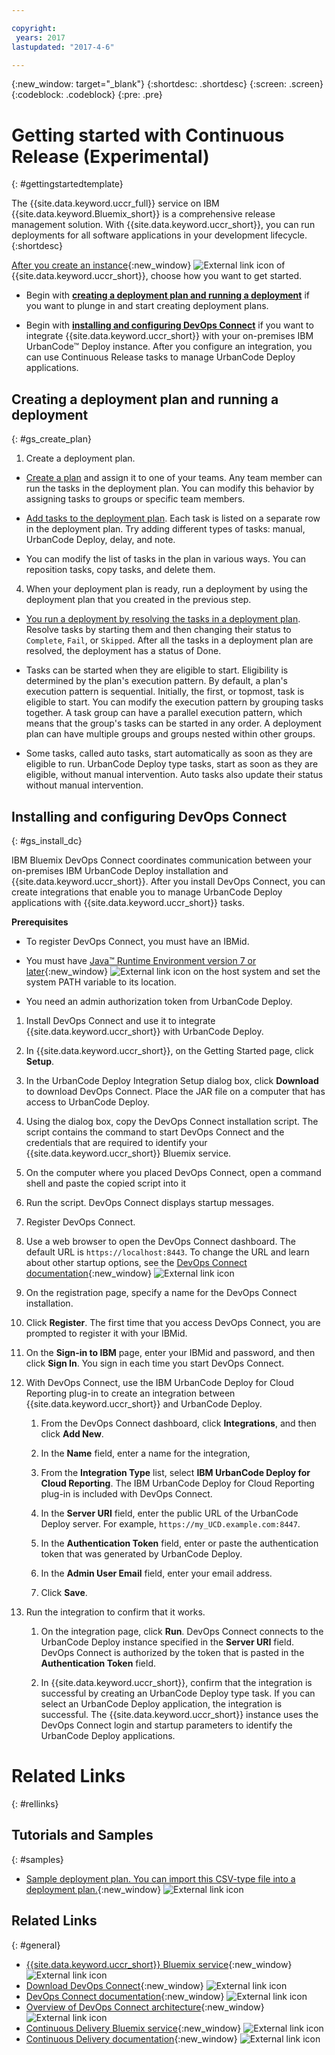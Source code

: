 ```yaml
---

copyright:
 years: 2017
lastupdated: "2017-4-6"

---
```


{:new_window: target="_blank"}
{:shortdesc: .shortdesc}
{:screen: .screen}
{:codeblock: .codeblock}
{:pre: .pre}


# Getting started with Continuous Release (Experimental)

{: #gettingstartedtemplate}

The {{site.data.keyword.uccr_full}} service on IBM {{site.data.keyword.Bluemix_short}} is a comprehensive release management solution. With {{site.data.keyword.uccr_short}}, you can run deployments for all software applications in your development lifecycle.
{:shortdesc}

[After you create an instance](https://console.ng.bluemix.net/catalog/services/continuous-release/){:new_window} ![External link icon](../../icons/launch-glyph.svg "External link icon") of {{site.data.keyword.uccr_short}}, choose how you want to get started.

* Begin with **[creating a deployment plan and running a deployment](#gs_create_plan)** if you want to plunge in and start creating deployment plans.

* Begin with **[installing and configuring DevOps Connect](#gs_install_dc)** if you want to integrate {{site.data.keyword.uccr_short}} with your on-premises IBM UrbanCode&trade; Deploy instance. After you configure an integration, you can use Continuous Release tasks to manage UrbanCode Deploy applications.


## Creating a deployment plan and running a deployment
{: #gs_create_plan}

1. Create a deployment plan.

  * [Create a plan](/docs/services/UCCR/UCCR_deployPlan.html#plan_create) and assign it to one of your teams. Any team member can run the tasks in the deployment plan. You can modify this behavior by assigning tasks to groups or specific team members.

  * [Add tasks to the deployment plan](/docs/services/UCCR/UCCR_tasks.html#tasks_create). Each task is listed on a separate row in the deployment plan. Try adding different types of tasks: manual, UrbanCode Deploy, delay, and note.

  * You can modify the list of tasks in the plan in various ways. You can reposition tasks, copy tasks, and delete them.

4. When your deployment plan is ready, run a deployment by using the deployment plan that you created in the previous step.

  * [You run a deployment by resolving the tasks in a deployment plan](/docs/services/UCCR/UCCR_deployRun.html). Resolve tasks by starting them and then changing their status to `Complete`, `Fail`, or `Skipped`. After all the tasks in a deployment plan are resolved, the deployment has a status of Done.

  * Tasks can be started when they are eligible to start. Eligibility is determined by the plan's execution pattern. By default, a plan's execution pattern is sequential. Initially, the first, or topmost, task is eligible to start. You can modify the execution pattern by grouping tasks together. A task group can have a parallel execution pattern, which means that the group's tasks can be started in any order. A deployment plan can have multiple groups and groups nested within other groups.

  * Some tasks, called auto tasks, start automatically as soon as they are eligible to run. UrbanCode Deploy type tasks, start as soon as they are eligible, without manual intervention. Auto tasks also update their status without manual intervention.  

## Installing and configuring DevOps Connect
{: #gs_install_dc}

IBM Bluemix DevOps Connect coordinates communication between your on-premises IBM UrbanCode Deploy installation and {{site.data.keyword.uccr_short}}. After you install DevOps Connect, you can create integrations that enable you to manage UrbanCode Deploy applications with {{site.data.keyword.uccr_short}} tasks.

**Prerequisites**

* To register DevOps Connect, you must have an IBMid.

* You must have [Java™ Runtime Environment version 7 or later](https://java.com/en/download/){:new_window} ![External link icon](../../icons/launch-glyph.svg "External link icon") on the host system and set the system PATH variable to its location.

* You need an admin authorization token from UrbanCode Deploy.   


1. Install DevOps Connect and use it to integrate {{site.data.keyword.uccr_short}} with UrbanCode Deploy.

  1.  In {{site.data.keyword.uccr_short}}, on the Getting Started page, click **Setup**.

  1.  In the UrbanCode Deploy Integration Setup dialog box, click **Download** to download DevOps Connect. Place the JAR file on a computer that has access to UrbanCode Deploy.

  1.  Using the dialog box, copy the DevOps Connect installation script. The script contains the command to start DevOps Connect and the credentials that are required to identify your {{site.data.keyword.uccr_short}} Bluemix service.

  1.  On the computer where you placed DevOps Connect, open a command shell and paste the copied script into it

  1.  Run the script.  DevOps Connect displays startup messages.

2. Register DevOps Connect.

  1.  Use a web browser to open the DevOps Connect dashboard. The default URL is `https://localhost:8443`. To change the URL and learn about other startup options, see the [DevOps Connect documentation](https://developer.ibm.com/urbancode/plugindoc/urbancode-sync/ibm-urbancode-sync-utility/1-2/){:new_window} ![External link icon](../../icons/launch-glyph.svg "External link icon")

  1.  On the registration page, specify a name for the DevOps Connect installation.

  1.  Click **Register**. The first time that you access DevOps Connect, you are prompted to register it with your IBMid.

  1.  On the **Sign-in to IBM** page, enter your IBMid and password, and then click **Sign In**. You sign in each time you start DevOps Connect.

3. With DevOps Connect, use the IBM UrbanCode Deploy for Cloud Reporting plug-in to create an integration between {{site.data.keyword.uccr_short}} and UrbanCode Deploy.

    1.  From the DevOps Connect dashboard, click **Integrations**, and then click **Add New**.

    1.  In the **Name** field, enter a name for the integration,

    1.  From the **Integration Type** list, select **IBM UrbanCode Deploy for Cloud Reporting**. The IBM UrbanCode Deploy for Cloud Reporting plug-in is included with DevOps Connect.

    1.  In the **Server URI** field, enter the public URL of the UrbanCode Deploy server. For example, `https://my_UCD.example.com:8447`.

    1.  In the **Authentication Token** field, enter or paste the authentication token that was generated by UrbanCode Deploy.

    1.  In the **Admin User Email** field, enter your email address.

    1.  Click **Save**.

4.  Run the integration to confirm that it works.

    1.  On the integration page, click **Run**. DevOps Connect connects to the UrbanCode Deploy instance specified in the **Server URI** field. DevOps Connect is authorized by the token that is pasted in the **Authentication Token** field.

    1.  In {{site.data.keyword.uccr_short}}, confirm that the integration is successful by creating an UrbanCode Deploy type task. If you can select an UrbanCode Deploy application, the integration is successful. The {{site.data.keyword.uccr_short}} instance uses the DevOps Connect login and startup parameters to identify the UrbanCode Deploy applications.  

# Related Links
{: #rellinks}

## Tutorials and Samples
{: #samples}

* [Sample deployment plan. You can import this CSV-type file into a deployment plan.](http://public.dhe.ibm.com/cloud/bluemix/uccr/){:new_window} ![External link icon](../../icons/launch-glyph.svg "External link icon")

<!--

## SDK
{: #sdk}

## API Reference
{: #api}

## Compatible Runtimes
{: #buildpacks}

-->

## Related Links
{: #general}

* [{{site.data.keyword.uccr_short}} Bluemix service](https://console.ng.bluemix.net/catalog/services/continuous-release/){:new_window} ![External link icon](../../icons/launch-glyph.svg "External link icon")
* [Download DevOps Connect](https://developer.ibm.com/urbancode/plugin/ibm-urbancode-sync-plugin-example/){:new_window} ![External link icon](../../icons/launch-glyph.svg "External link icon")
* [DevOps Connect documentation](https://developer.ibm.com/urbancode/plugindoc/urbancode-sync/ibm-urbancode-sync-utility/1-2/){:new_window} ![External link icon](../../icons/launch-glyph.svg "External link icon")
* [Overview of DevOps Connect architecture](https://developer.ibm.com/urbancode/docs/overview-of-ibm-urbancode-cloud-security/){:new_window} ![External link icon](../../icons/launch-glyph.svg "External link icon")
* [Continuous Delivery Bluemix service](https://console.ng.bluemix.net/catalog/services/continuous-delivery/){:new_window} ![External link icon](../../icons/launch-glyph.svg "External link icon")
* [Continuous Delivery documentation](https://console.stage1.ng.bluemix.net/docs/services/ContinuousDelivery/index.html?pos=2){:new_window} ![External link icon](../../icons/launch-glyph.svg "External link icon")
